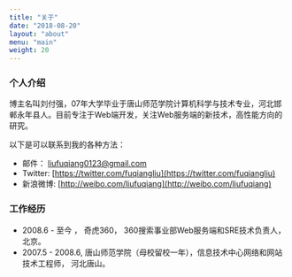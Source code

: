 ```yaml
---
title: "关于"
date: "2018-08-20"
layout: "about"
menu: "main"
weight: 20
---
```


### 个人介绍

博主名叫刘付强，07年大学毕业于唐山师范学院计算机科学与技术专业，河北邯郸永年县人。目前专注于Web端开发，关注Web服务端的新技术，高性能方向的研究。

以下是可以联系到我的各种方法：

- 邮件： liufuqiang0123@gmail.com 
- Twitter: [https://twitter.com/fuqiangliu](https://twitter.com/fuqiangliu)
- 新浪微博: [http://weibo.com/liufuqiang](http://weibo.com/liufuqiang)


### 工作经历

- 2008.6 - 至今 ， 奇虎360， 360搜索事业部Web服务端和SRE技术负责人，北京。
- 2007.5 - 2008.6, 唐山师范学院（母校留校一年），信息技术中心网络和网站技术工程师， 河北唐山。

